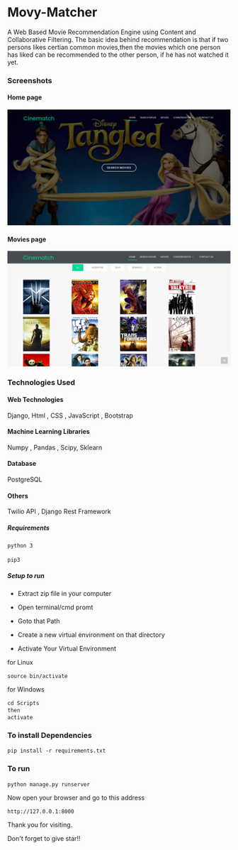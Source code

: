 # Movy-Matcher
A Web Based Movie Recommendation Engine using Content and Collaborative Filtering. The basic idea behind recommendation is that if two persons likes certian common movies,then the movies which one person has liked can be recommended to the other person, if he has not watched it yet. 

### Screenshots

#### Home page
![home](https://github.com/shag527/Movy-Matchism/blob/master/home.png)

#### Movies page
![recom](https://github.com/shag527/Movy-Matchism/blob/master/movies.png)


### Technologies Used

#### Web Technologies
Django, Html , CSS , JavaScript , Bootstrap

#### Machine Learning Libraries
Numpy , Pandas , Scipy, Sklearn

#### Database
PostgreSQL

#### Others
Twilio API , Django Rest Framework

##### Requirements
```
python 3

pip3
```

##### Setup to run

+ Extract zip file in your computer

+ Open terminal/cmd promt

+ Goto that Path

+ Create a new virtual environment on that directory

+ Activate Your Virtual Environment

for Linux
```
source bin/activate
```
for Windows
```
cd Scripts
then
activate
```
### To install Dependencies

```
pip install -r requirements.txt
```

### To run
```
python manage.py runserver
```
Now open your browser and go to this address
```
http://127.0.0.1:8000
```
Thank you for visiting.

Don't forget to give star!!
